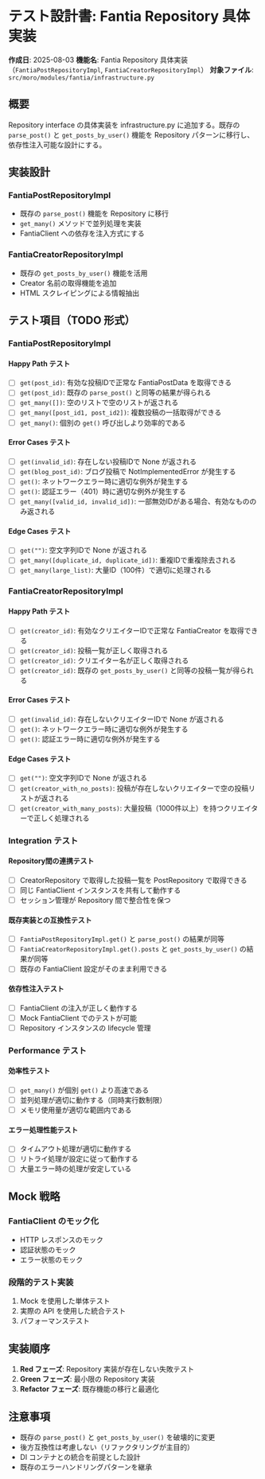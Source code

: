# テスト設計書: Fantia Repository 具体実装

**作成日**: 2025-08-03
**機能名**: Fantia Repository 具体実装（`FantiaPostRepositoryImpl`, `FantiaCreatorRepositoryImpl`）
**対象ファイル**: `src/moro/modules/fantia/infrastructure.py`

## 概要

Repository interface の具体実装を infrastructure.py に追加する。既存の `parse_post()` と `get_posts_by_user()` 機能を Repository パターンに移行し、依存性注入可能な設計にする。

## 実装設計

### FantiaPostRepositoryImpl

- 既存の `parse_post()` 機能を Repository に移行
- `get_many()` メソッドで並列処理を実装
- FantiaClient への依存を注入方式にする

### FantiaCreatorRepositoryImpl

- 既存の `get_posts_by_user()` 機能を活用
- Creator 名前の取得機能を追加
- HTML スクレイピングによる情報抽出

## テスト項目（TODO 形式）

### FantiaPostRepositoryImpl

#### Happy Path テスト

- [ ] `get(post_id)`: 有効な投稿IDで正常な FantiaPostData を取得できる
- [ ] `get(post_id)`: 既存の `parse_post()` と同等の結果が得られる
- [ ] `get_many([])`: 空のリストで空のリストが返される
- [ ] `get_many([post_id1, post_id2])`: 複数投稿の一括取得ができる
- [ ] `get_many()`: 個別の `get()` 呼び出しより効率的である

#### Error Cases テスト

- [ ] `get(invalid_id)`: 存在しない投稿IDで None が返される
- [ ] `get(blog_post_id)`: ブログ投稿で NotImplementedError が発生する
- [ ] `get()`: ネットワークエラー時に適切な例外が発生する
- [ ] `get()`: 認証エラー（401）時に適切な例外が発生する
- [ ] `get_many([valid_id, invalid_id])`: 一部無効IDがある場合、有効なもののみ返される

#### Edge Cases テスト

- [ ] `get("")`: 空文字列IDで None が返される
- [ ] `get_many([duplicate_id, duplicate_id])`: 重複IDで重複除去される
- [ ] `get_many(large_list)`: 大量ID（100件）で適切に処理される

### FantiaCreatorRepositoryImpl

#### Happy Path テスト

- [ ] `get(creator_id)`: 有効なクリエイターIDで正常な FantiaCreator を取得できる
- [ ] `get(creator_id)`: 投稿一覧が正しく取得される
- [ ] `get(creator_id)`: クリエイター名が正しく取得される
- [ ] `get(creator_id)`: 既存の `get_posts_by_user()` と同等の投稿一覧が得られる

#### Error Cases テスト

- [ ] `get(invalid_id)`: 存在しないクリエイターIDで None が返される
- [ ] `get()`: ネットワークエラー時に適切な例外が発生する
- [ ] `get()`: 認証エラー時に適切な例外が発生する

#### Edge Cases テスト

- [ ] `get("")`: 空文字列IDで None が返される
- [ ] `get(creator_with_no_posts)`: 投稿が存在しないクリエイターで空の投稿リストが返される
- [ ] `get(creator_with_many_posts)`: 大量投稿（1000件以上）を持つクリエイターで正しく処理される

### Integration テスト

#### Repository間の連携テスト

- [ ] CreatorRepository で取得した投稿一覧を PostRepository で取得できる
- [ ] 同じ FantiaClient インスタンスを共有して動作する
- [ ] セッション管理が Repository 間で整合性を保つ

#### 既存実装との互換性テスト

- [ ] `FantiaPostRepositoryImpl.get()` と `parse_post()` の結果が同等
- [ ] `FantiaCreatorRepositoryImpl.get().posts` と `get_posts_by_user()` の結果が同等
- [ ] 既存の FantiaClient 設定がそのまま利用できる

#### 依存性注入テスト

- [ ] FantiaClient の注入が正しく動作する
- [ ] Mock FantiaClient でのテストが可能
- [ ] Repository インスタンスの lifecycle 管理

### Performance テスト

#### 効率性テスト

- [ ] `get_many()` が個別 `get()` より高速である
- [ ] 並列処理が適切に動作する（同時実行数制限）
- [ ] メモリ使用量が適切な範囲内である

#### エラー処理性能テスト

- [ ] タイムアウト処理が適切に動作する
- [ ] リトライ処理が設定に従って動作する
- [ ] 大量エラー時の処理が安定している

## Mock 戦略

### FantiaClient のモック化

- HTTP レスポンスのモック
- 認証状態のモック
- エラー状態のモック

### 段階的テスト実装

1. Mock を使用した単体テスト
2. 実際の API を使用した統合テスト
3. パフォーマンステスト

## 実装順序

1. **Red フェーズ**: Repository 実装が存在しない失敗テスト
2. **Green フェーズ**: 最小限の Repository 実装
3. **Refactor フェーズ**: 既存機能の移行と最適化

## 注意事項

- 既存の `parse_post()` と `get_posts_by_user()` を破壊的に変更
- 後方互換性は考慮しない（リファクタリングが主目的）
- DI コンテナとの統合を前提とした設計
- 既存のエラーハンドリングパターンを継承
